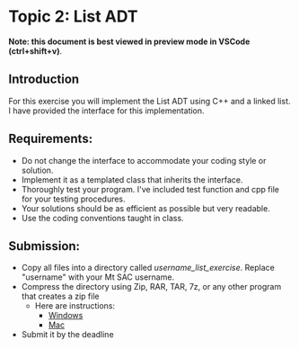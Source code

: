 # Topic 2: List ADT

**Note: this document is best viewed in preview mode in VSCode (ctrl+shift+v)**. 

## Introduction
For this exercise you will implement the List ADT using C++ and a linked list. I have provided the interface for this implementation.

## Requirements:
- Do not change the interface to accommodate your coding style or solution.
- Implement it as a templated class that inherits the interface.
- Thoroughly test your program. I've included test function and cpp file for your testing procedures.
- Your solutions should be as efficient as possible but very readable.
- Use the coding conventions taught in class.

## Submission:
- Copy all files into a directory called *username_list_exercise*. Replace "username" with your Mt SAC username.
- Compress the directory using Zip, RAR, TAR, 7z, or any other program that creates a zip file
	- Here are instructions:
		- [Windows](https://letmegooglethat.com/?q=create+zip+file+on+windows) 
		- [Mac](https://letmegooglethat.com/?q=create+zip+file+on+mac)
- Submit it by the deadline



